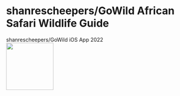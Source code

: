 # shanrescheepers/GoWild African Safari Wildlife Guide
 shanrescheepers/GoWild iOS App 2022 
 <br/>
 <img src="https://firebasestorage.googleapis.com/v0/b/leopardsofthegreaterkruger.appspot.com/o/mainlogo.png?alt=media&token=965a56ea-f307-48b0-b13e-e0b004a28711" width="128"/>

